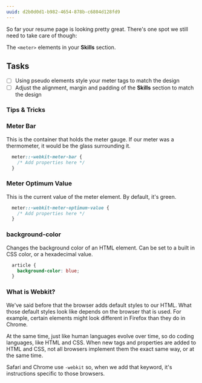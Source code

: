 ```yaml
---
uuid: d2b0d0d1-b982-4654-878b-c6804d128fd9
---
```


So far your resume page is looking pretty great. There's one spot we still need to take care of though:

The `<meter>` elements in your **Skills** section.

## Tasks
- [ ] Using pseudo elements style your meter tags to match the design
- [ ] Adjust the alignment, margin and padding of the **Skills** section to match the design

### Tips & Tricks

### Meter Bar

This is the container that holds the meter gauge. If our meter was a thermometer, it would be
the glass surrounding it.
```css
  meter::-webkit-meter-bar {
    /* Add properties here */
  }
```

### Meter Optimum Value

This is the current value of the meter element. By default, it's green.

```css
  meter::-webkit-meter-optimum-value {
    /* Add properties here */
  }
```

### background-color
Changes the background color of an HTML element. Can be set to a built in CSS color,
or a hexadecimal value.

```css
  article {
    background-color: blue;
  }
```

### What is Webkit?
We've said before that the browser adds default styles to our HTML. What those default styles look like depends on the browser that is used. For example, certain elements might look different in Firefox than they do in Chrome.

At the same time, just like human languages evolve over time, so do coding languages, like HTML and CSS. When new tags and properties are added to HTML and CSS, not all browsers implement them the exact same way, or at the same time.

Safari and Chrome use `-webkit` so, when we add that keyword, it's instructions specific to those browsers.

<!-- I can't figure out how to word this simply. Will come back and edit before thursday -->
